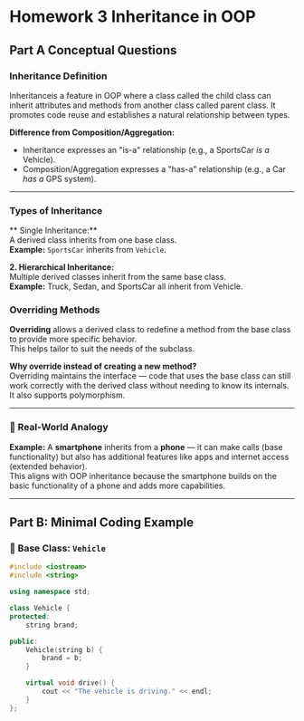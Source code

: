 # Homework 3 Inheritance in OOP

## Part A Conceptual Questions

### Inheritance Definition
Inheritanceis a feature in OOP where a class called the child class can inherit attributes and methods from another class called parent class. It promotes code reuse and establishes a natural relationship between types.

**Difference from Composition/Aggregation:**  
- Inheritance expresses an "is-a" relationship (e.g., a SportsCar *is a* Vehicle).  
- Composition/Aggregation expresses a "has-a" relationship (e.g., a Car *has a* GPS system).

---

### Types of Inheritance

** Single Inheritance:**  
A derived class inherits from one base class.  
**Example:** `SportsCar` inherits from `Vehicle`.

**2. Hierarchical Inheritance:**  
Multiple derived classes inherit from the same base class.  
**Example:** Truck, Sedan, and SportsCar all inherit from Vehicle.


###  Overriding Methods

**Overriding** allows a derived class to redefine a method from the base class to provide more specific behavior.  
This helps tailor to suit the needs of the subclass.

**Why override instead of creating a new method?**  
Overriding maintains the interface — code that uses the base class can still work correctly with the derived class without needing to know its internals. It also supports polymorphism.

---

### 🔹 Real-World Analogy

**Example:** A **smartphone** inherits from a **phone** — it can make calls (base functionality) but also has additional features like apps and internet access (extended behavior).  
This aligns with OOP inheritance because the smartphone builds on the basic functionality of a phone and adds more capabilities.

---

## Part B: Minimal Coding Example

### 🔹 Base Class: `Vehicle`

```cpp
#include <iostream>
#include <string>

using namespace std;

class Vehicle {
protected:
    string brand;

public:
    Vehicle(string b) {
        brand = b;
    }

    virtual void drive() {
        cout << "The vehicle is driving." << endl;
    }
};

